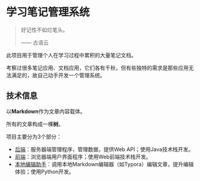 # 学习笔记管理系统

> 好记性不如烂笔头。
>
> —— 古语云

此项目用于管理个人在学习过程中累积的大量笔记文档。

考察过很多笔记应用、文档应用，它们各有千秋，但有些独特的需求是那些应用无法满足的，故自己动手开发一个管理系统。

## 技术信息

以**Markdown**作为文章内容载体。

所有的文章构成一棵**树**。



项目主要分为3个部分：

- [后端](backend/)：服务器端管理程序，管理数据，提供Web API；使用Java技术栈开发。
- [前端](frontend/)：浏览器端用户界面程序；使用Web前端技术栈开发。
- [本地编辑助手](local-edit-helper/)：调用本地Markdown编辑器（如Typora）编辑文章，提升编辑体验；使用Python开发。
